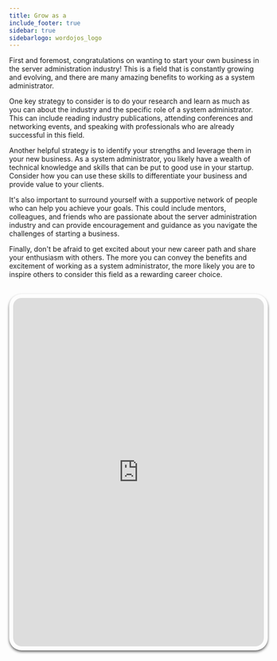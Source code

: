```yaml
---
title: Grow as a
include_footer: true
sidebar: true
sidebarlogo: wordojos_logo
---
```

First and foremost, congratulations on wanting to start your own business in the server administration industry! This is a field that is constantly growing and evolving, and there are many amazing benefits to working as a system administrator.

One key strategy to consider is to do your research and learn as much as you can about the industry and the specific role of a system administrator. This can include reading industry publications, attending conferences and networking events, and speaking with professionals who are already successful in this field.

Another helpful strategy is to identify your strengths and leverage them in your new business. As a system administrator, you likely have a wealth of technical knowledge and skills that can be put to good use in your startup. Consider how you can use these skills to differentiate your business and provide value to your clients.

It's also important to surround yourself with a supportive network of people who can help you achieve your goals. This could include mentors, colleagues, and friends who are passionate about the server administration industry and can provide encouragement and guidance as you navigate the challenges of starting a business.

Finally, don't be afraid to get excited about your new career path and share your enthusiasm with others. The more you can convey the benefits and excitement of working as a system administrator, the more likely you are to inspire others to consider this field as a rewarding career choice.

<br>
<iframe src="https://admins.workdojos.com
" style="width: 100%;height: 700px;padding: 8px; box-shadow: 0 3px 5px rgba(0,0,0,.6);border-radius: 25px;overflow: hidden;border: none;" align="middle"></iframe>
<br>
